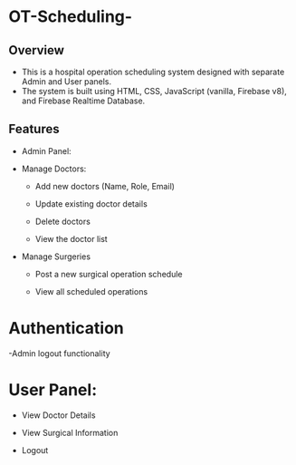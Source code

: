 # OT-Scheduling-

## Overview
- This is a hospital operation scheduling system designed with separate Admin and User panels.
- The system is built using HTML, CSS, JavaScript (vanilla, Firebase v8), and Firebase Realtime Database.

## Features
- Admin Panel:
- Manage Doctors:

  - Add new doctors (Name, Role, Email)

  - Update existing doctor details

  - Delete doctors

  - View the doctor list

- Manage Surgeries

  - Post a new surgical operation schedule

  - View all scheduled operations

# Authentication

-Admin logout functionality

# User Panel:
- View Doctor Details

- View Surgical Information

- Logout
